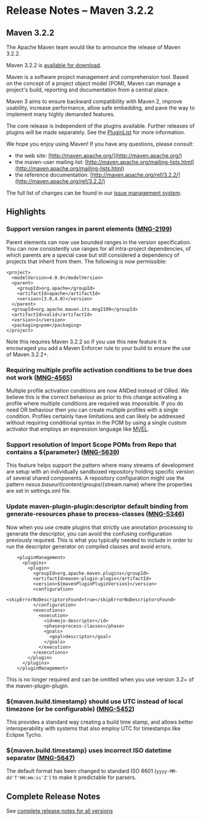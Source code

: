 # Release Notes &#x2013; Maven 3.2.2

<!-- 
 Licensed to the Apache Software Foundation (ASF) under one
 or more contributor license agreements.  See the NOTICE file
 distributed with this work for additional information
 regarding copyright ownership.  The ASF licenses this file
 to you under the Apache License, Version 2.0 (the
 "License"); you may not use this file except in compliance
 with the License.  You may obtain a copy of the License at

   http://www.apache.org/licenses/LICENSE-2.0

 Unless required by applicable law or agreed to in writing,
 software distributed under the License is distributed on an
 "AS IS" BASIS, WITHOUT WARRANTIES OR CONDITIONS OF ANY
 KIND, either express or implied.  See the License for the
 specific language governing permissions and limitations
 under the License.
-->

## Maven 3.2.2

The Apache Maven team would like to announce the release of Maven 3.2.2.

Maven 3.2.2 is [available for download][0].

Maven is a software project management and comprehension tool. Based on the concept of a project object model
(POM), Maven can manage a project's build, reporting and documentation from a central place.

Maven 3 aims to ensure backward compatibility with Maven 2, improve usability, increase performance, allow safe embedding, and pave the way to implement many highly demanded features.

The core release is independent of the plugins available. Further releases of plugins will be made separately.
See the [PluginList][1] for more information.

We hope you enjoy using Maven! If you have any questions, please consult:

- the web site: [http://maven.apache.org/](http://maven.apache.org/)
- the maven-user mailing list: [http://maven.apache.org/mailing-lists.html](http://maven.apache.org/mailing-lists.html)
- the reference documentation: [http://maven.apache.org/ref/3.2.2/](http://maven.apache.org/ref/3.2.2/)

The full list of changes can be found in our [issue management system][4].

## Highlights

### Support version ranges in parent elements ([MNG-2199][MNG-2199])

Parent elements can now use bounded ranges in the version specification. You can now consistently use ranges for all intra-project dependencies, of which parents are a special case but still considered a dependency of projects that inherit from them. The following is now permissible:

```
<project>
  <modelVersion>4.0.0</modelVersion>
  <parent>
    <groupId>org.apache</groupId>
    <artifactId>apache</artifactId>
    <version>[3.0,4.0)</version>
  </parent>
  <groupId>org.apache.maven.its.mng2199</groupId>
  <artifactId>valid</artifactId>
  <version>1</version>
  <packaging>pom</packaging>
</project>

```

Note this requires Maven 3.2.2 so if you use this new feature it is encouraged you add a Maven Enforcer rule to your build to ensure the use of Maven 3.2.2+.

### Requiring multiple profile activation conditions to be true does not work ([MNG-4565][MNG-4565])

Multiple profile activation conditions are now ANDed instead of ORed. We believe this is the correct behaviour as prior to this change activating a profile where multiple conditions are required was impossible. If you do need OR behaviour then you can create multiple profiles with a single condition. Profiles certainly have limitations and can likely be addressed without requiring conditional syntax in the POM by using a single custom activator that employs an expression language like [MVEL][mvel].

### Support resolution of Import Scope POMs from Repo that contains a ${parameter} ([MNG-5639][MNG-5639])

This feature helps support the pattern where many streams of development are setup with an individually sandboxed repository holding specific version of several shared components. A repository configuration might use the pattern ${nexus.baseurl}/content/groups/${stream.name} where the properties are set in settings.xml file. 

### Update maven-plugin-plugin:descriptor default binding from generate-resources phase to process-classes ([MNG-5346][MNG-5346])

Now when you use create plugins that strictly use annotation processing to generate the descriptor, you can avoid the confusing configuration previously required. This is what you typically needed to include in order to run the descriptor generator on compiled classes and avoid errors.

```
    <pluginManagement>
      <plugins>
        <plugin>
          <groupId>org.apache.maven.plugins</groupId>
          <artifactId>maven-plugin-plugin</artifactId>
          <version>${mavenPluginPluginVersion}</version>
          <configuration>
            <skipErrorNoDescriptorsFound>true</skipErrorNoDescriptorsFound>
          </configuration>
          <executions>
            <execution>
              <id>mojo-descriptor</id>
              <phase>process-classes</phase>
              <goals>
                <goal>descriptor</goal>
              </goals>
            </execution>
          </executions>
        </plugin>
      </plugins>
    </pluginManagement>
```

This is no longer required and can be omitted when you use version 3.2+ of the maven-plugin-plugin.

### ${maven.build.timestamp} should use UTC instead of local timezone (or be configurable) ([MNG-5452][MNG-5452])

This provides a standard way creating a build time stamp, and allows better interoperability with systems that also employ UTC for timestamps like Eclipse Tycho.

### ${maven.build.timestamp} uses incorrect ISO datetime separator ([MNG-5647][MNG-5647])

The default format has been changed to standard ISO 8601 (`yyyy-MM-dd'T'HH:mm:ss'Z'`) to make it predictable for parsers.

## Complete Release Notes

See [complete release notes for all versions][5]

[0]: ../../download.html
[1]: ../../plugins/index.html
[2]: http://maven.apache.org/
[4]: https://issues.apache.org/jira/secure/ReleaseNote.jspa?projectId=12316922&amp;version=12330186
[5]: ../../docs/history.html
[MNG-2199]: https://issues.apache.org/jira/browse/MNG-2199
[MNG-4565]: https://issues.apache.org/jira/browse/MNG-4565
[MNG-5346]: https://issues.apache.org/jira/browse/MNG-5346
[MNG-5452]: https://issues.apache.org/jira/browse/MNG-5452
[MNG-5639]: https://issues.apache.org/jira/browse/MNG-5639
[MNG-5647]: https://issues.apache.org/jira/browse/MNG-5647

[mvel]: http://mvel.codehaus.org
